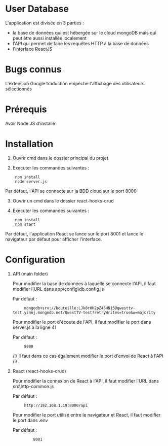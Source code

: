 # User Database

L'application est divisée en 3 parties :
- la base de données qui est hébergée sur le cloud mongoDB mais qui peut être aussi installée localement
- l'API qui permet de faire les requêtes HTTP à la base de données
- l'interface ReactJS

# Bugs connus

L'extension Google traduction empêche l'affichage des utilisateurs sélectionnés

# Prérequis

Avoir Node.JS d'installé

# Installation

1. Ouvrir cmd dans le dossier principal du projet

2. Executer les commandes suivantes :

        npm install
        node server.js
Par défaut, l'API se connecte sur la BDD cloud sur le port 8000

3. Ouvrir un cmd dans le dossier react-hooks-crud

4. Executer les commandes suivantes :

        npm install
        npm start

Par défaut, l'application React se lance sur le port 8001 et lance le navigateur par défaut pour afficher l'interface.


# Configuration

1. API (main folder)

    Pour modifier la base de données à laquelle se connecte l'API, il faut modifier l'URL dans app\config\db.config.js 

    Par défaut : 

            mongodb+srv://bouteille:LJk8rHH2pZ46HN15@qwesttv-test.yznnj.mongodb.net/QwestTV-test?retryWrites=true&w=majority

    Pour modifier le port d'écoute de l'API, il faut modifier le port dans server.js à la ligne 41 

    Par défaut : 

            8000


    /!\ Il faut dans ce cas également modifier le port d'envoi de React à l'API /!\



2. React (react-hooks-crud)

    Pour modifier la connexion de React à l'API, il faut modifier l'URL dans src\http-common.js 

    Par défaut : 

            http://192.168.1.19:8000/api

    Pour modifier le port utilisé entre le navigateur et React, il faut modifier le port dans .env 

    Par défaut :

                8001

